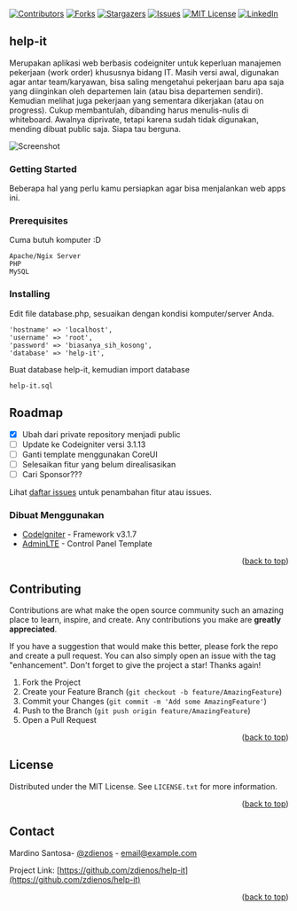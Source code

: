 <a name="readme-top"></a>
<!-- PROJECT SHIELDS -->
<!--
*** I'm using markdown "reference style" links for readability.
*** Reference links are enclosed in brackets [ ] instead of parentheses ( ).
*** See the bottom of this document for the declaration of the reference variables
*** for contributors-url, forks-url, etc. This is an optional, concise syntax you may use.
*** https://www.markdownguide.org/basic-syntax/#reference-style-links
-->
[![Contributors][contributors-shield]][contributors-url]
[![Forks][forks-shield]][forks-url]
[![Stargazers][stars-shield]][stars-url]
[![Issues][issues-shield]][issues-url]
[![MIT License][license-shield]][license-url]
[![LinkedIn][linkedin-shield]][linkedin-url]

## help-it
Merupakan aplikasi web berbasis codeigniter untuk keperluan manajemen pekerjaan (work order) khususnya bidang IT.
Masih versi awal, digunakan agar antar team/karyawan, bisa saling mengetahui pekerjaan baru apa saja yang diinginkan oleh departemen lain (atau bisa departemen sendiri). Kemudian melihat juga pekerjaan yang sementara dikerjakan (atau on progress). Cukup membantulah, dibanding harus menulis-nulis di whiteboard. 
Awalnya diprivate, tetapi karena sudah tidak digunakan, mending dibuat public saja. Siapa tau berguna.

![Screenshot](_build/preview.png)


### Getting Started

Beberapa hal yang perlu kamu persiapkan agar bisa menjalankan web apps ini.


### Prerequisites

Cuma butuh komputer :D

```
Apache/Ngix Server
PHP
MySQL
```

### Installing

Edit file database.php, sesuaikan dengan kondisi komputer/server Anda.

```
'hostname' => 'localhost',
'username' => 'root',
'password' => 'biasanya_sih_kosong',
'database' => 'help-it',
```

Buat database help-it, kemudian import database 
```
help-it.sql
```


<!-- ROADMAP -->
## Roadmap

- [x] Ubah dari private repository menjadi public
- [ ] Update ke Codeigniter versi 3.1.13
- [ ] Ganti template menggunakan CoreUI
- [ ] Selesaikan fitur yang belum direalisasikan
- [ ] Cari Sponsor???
      
Lihat [daftar issues](https://github.com/zdienos/help-it/issues) untuk penambahan fitur atau issues.

  
### Dibuat Menggunakan

* [CodeIgniter](https://codeigniter.com/) - Framework v3.1.7
* [AdminLTE](https://adminlte.io/) - Control Panel Template

<p align="right">(<a href="#readme-top">back to top</a>)</p>


<!-- CONTRIBUTING -->
## Contributing

Contributions are what make the open source community such an amazing place to learn, inspire, and create. Any contributions you make are **greatly appreciated**.

If you have a suggestion that would make this better, please fork the repo and create a pull request. You can also simply open an issue with the tag "enhancement".
Don't forget to give the project a star! Thanks again!

1. Fork the Project
2. Create your Feature Branch (`git checkout -b feature/AmazingFeature`)
3. Commit your Changes (`git commit -m 'Add some AmazingFeature'`)
4. Push to the Branch (`git push origin feature/AmazingFeature`)
5. Open a Pull Request

<p align="right">(<a href="#readme-top">back to top</a>)</p>


<!-- LICENSE -->
## License

Distributed under the MIT License. See `LICENSE.txt` for more information.

<p align="right">(<a href="#readme-top">back to top</a>)</p>


<!-- CONTACT -->
## Contact

Mardino Santosa- [@zdienos](https://twitter.com/zdienos) - email@example.com

Project Link: [https://github.com/zdienos/help-it](https://github.com/zdienos/help-it)


<!-- MARKDOWN LINKS & IMAGES -->
<!-- https://www.markdownguide.org/basic-syntax/#reference-style-links -->
[contributors-shield]: https://img.shields.io/github/contributors/othneildrew/Best-README-Template.svg?style=for-the-badge
[contributors-url]: https://github.com/zdienos/help-it/graphs/contributors
[forks-shield]: https://img.shields.io/github/forks/othneildrew/Best-README-Template.svg?style=for-the-badge
[forks-url]: https://github.com/zdienos/help-it/network/members
[stars-shield]: https://img.shields.io/github/stars/othneildrew/Best-README-Template.svg?style=for-the-badge
[stars-url]: https://github.com/zdienos/help-it/stargazers
[issues-shield]: https://img.shields.io/github/issues/othneildrew/Best-README-Template.svg?style=for-the-badge
[issues-url]: https://github.com/zdienos/help-it/issues
[license-shield]: https://img.shields.io/github/license/othneildrew/Best-README-Template.svg?style=for-the-badge
[license-url]: https://github.com/zdienos/help-it/blob/master/LICENSE.txt
[linkedin-shield]: https://img.shields.io/badge/-LinkedIn-black.svg?style=for-the-badge&logo=linkedin&colorB=555
[linkedin-url]: https://linkedin.com/in/zdienos
[product-screenshot]: images/screenshot.png


<p align="right">(<a href="#readme-top">back to top</a>)</p>

